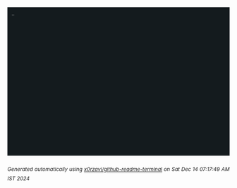 <div align="justify">
<picture>
    <source media="(prefers-color-scheme: dark)" srcset="./output.gif">
    <source media="(prefers-color-scheme: light)" srcset="./output.gif">
    <img alt="GIFOS" src="output.gif">
</picture>

<sub><i>Generated automatically using [x0rzavi/github-readme-terminal](https://github.com/x0rzavi/github-readme-terminal) on Sat Dec 14 07:17:49 AM IST 2024</i></sub>

<!-- <details>
<summary>More details</summary>

</details> -->
</div>

<!-- Image deletion URL: NONE -->